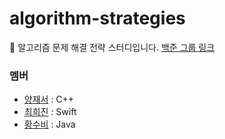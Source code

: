 # algorithm-strategies
🤖 알고리즘 문제 해결 전략 스터디입니다.
[백준 그룹 링크](https://www.acmicpc.net/group/19123)

  
### 멤버
- [양재서](https://github.com/psychology50) : C++
- [최희진](https://github.com/heejinnn) : Swift
- [황수비](https://github.com/SubiHwang) : Java

